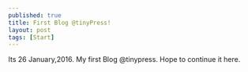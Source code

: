 ```yaml
---
published: true
title: First Blog @tinyPress!
layout: post
tags: [Start]
---
```

Its 26 January,2016.
My first Blog @tinypress.
Hope to continue it here.